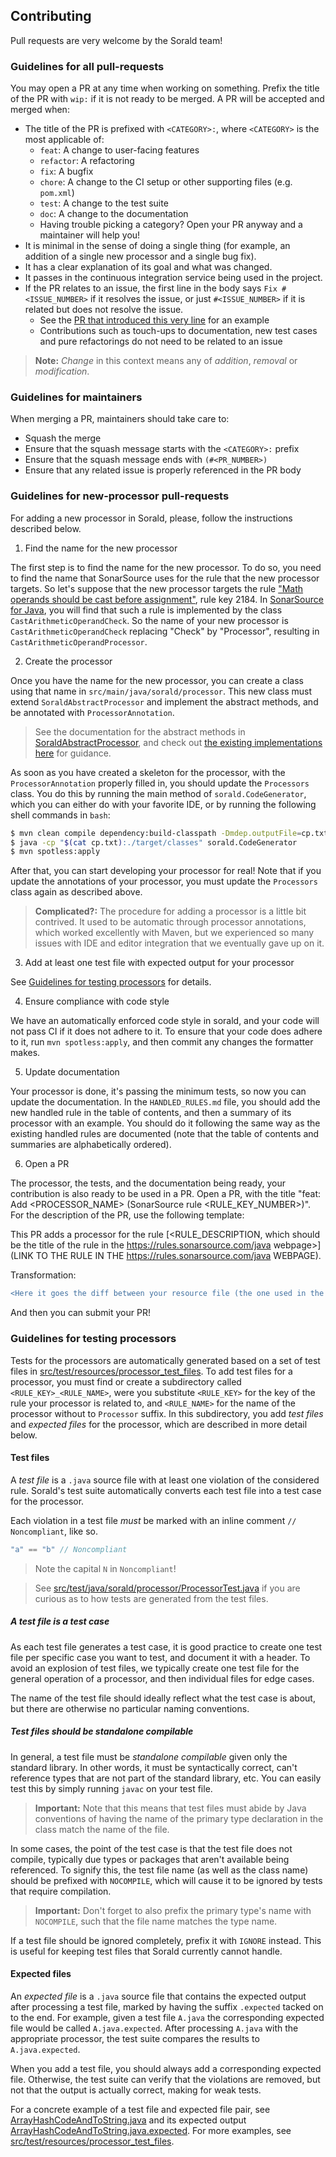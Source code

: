 ## Contributing

Pull requests are very welcome by the Sorald team!

### Guidelines for all pull-requests

You may open a PR at any time when working on something. Prefix the title of
the PR with `wip:` if it is not ready to be merged. A PR will be accepted and
merged when:

- The title of the PR is prefixed with `<CATEGORY>:`, where `<CATEGORY>` is the
  most applicable of:
    - `feat`: A change to user-facing features
    - `refactor`: A refactoring
    - `fix`: A bugfix
    - `chore`: A change to the CI setup or other supporting files (e.g. `pom.xml`)
    - `test`: A change to the test suite
    - `doc`: A change to the documentation
    - Having trouble picking a category? Open your PR anyway and a maintainer will
    help you!
- It is minimal in the sense of doing a single thing (for example, an addition of a single new processor and a single bug fix).
- It has a clear explanation of its goal and what was changed.
- It passes in the continuous integration service being used in the project.
- If the PR relates to an issue, the first line in the body says `Fix
  #<ISSUE_NUMBER>` if it resolves the issue, or just `#<ISSUE_NUMBER>` if it is
  related but does not resolve the issue.
    - See the [PR that introduced this very line](https://github.com/SpoonLabs/sorald/pull/239) for an example
    - Contributions such as touch-ups to documentation, new test cases and pure
      refactorings do not need to be related to an issue

> **Note:** _Change_ in this context means any of _addition_, _removal_ or
> _modification_.

### Guidelines for maintainers

When merging a PR, maintainers should take care to:

* Squash the merge
* Ensure that the squash message starts with the `<CATEGORY>:` prefix
* Ensure that the squash message ends with `(#<PR_NUMBER>)`
* Ensure that any related issue is properly referenced in the PR body

### Guidelines for new-processor pull-requests

For adding a new processor in Sorald, please, follow the instructions described below.

1) Find the name for the new processor

The first step is to find the name for the new processor.
To do so, you need to find the name that SonarSource uses for the rule that the new processor targets.
So let's suppose that the new processor targets the rule ["Math operands should be cast before assignment"](https://rules.sonarsource.com/java/type/Bug/RSPEC-2184), rule key 2184.
In [SonarSource for Java](https://github.com/SonarSource/sonar-java/tree/master/java-checks/src/main/java/org/sonar/java/checks), you will find that such a rule is implemented by the class `CastArithmeticOperandCheck`.
So the name of your new processor is `CastArithmeticOperandCheck` replacing "Check" by "Processor", resulting in `CastArithmeticOperandProcessor`.

2) Create the processor

Once you have the name for the new processor, you can create a class using that
name in `src/main/java/sorald/processor`.  This new class must extend
`SoraldAbstractProcessor` and implement the abstract methods, and be annotated
with `ProcessorAnnotation`.

> See the documentation for the abstract methods in
> [SoraldAbstractProcessor](src/main/java/sorald/processor/SoraldAbstractProcessor.java),
> and check out [the existing implementations
> here](/src/main/java/sorald/processor) for guidance.

As soon as you have created a skeleton for the processor, with the
`ProcessorAnnotation` properly filled in, you should update the `Processors`
class. You do this by running the main method of `sorald.CodeGenerator`, which
you can either do with your favorite IDE, or by running the following shell
commands in `bash`:

```bash
$ mvn clean compile dependency:build-classpath -Dmdep.outputFile=cp.txt
$ java -cp "$(cat cp.txt):./target/classes" sorald.CodeGenerator
$ mvn spotless:apply
```

After that, you can start developing your processor for real! Note that if you
update the annotations of your processor, you must update the `Processors`
class again as described above.

> **Complicated?:** The procedure for adding a processor is a little bit
> contrived. It used to be automatic through processor annotations, which
> worked excellently with Maven, but we experienced so many issues with IDE and
> editor integration that we eventually gave up on it.

3) Add at least one test file with expected output for your processor

See [Guidelines for testing processors](#guidelines-for-testing-processors) for
details.

4) Ensure compliance with code style

We have an automatically enforced code style in sorald, and your code will not
pass CI if it does not adhere to it. To ensure that your code does adhere to it,
run `mvn spotless:apply`, and then commit any changes the formatter makes.

5) Update documentation

Your processor is done, it's passing the minimum tests, so now you can update the documentation.
In the `HANDLED_RULES.md` file, you should add the new handled rule in the table of contents, and then a summary of its processor with an example.
You should do it following the same way as the existing handled rules are documented (note that the table of contents and summaries are alphabetically ordered).

6) Open a PR

The processor, the tests, and the documentation being ready, your contribution is also ready to be used in a PR.
Open a PR, with the title "feat: Add <PROCESSOR_NAME> (SonarSource rule <RULE_KEY_NUMBER>)".
For the description of the PR, use the following template:  

This PR adds a processor for the rule [<RULE_DESCRIPTION, which should be the title of the rule in the https://rules.sonarsource.com/java webpage>](LINK TO THE RULE IN THE https://rules.sonarsource.com/java WEBPAGE).

Transformation:

```diff
<Here it goes the diff between your resource file (the one used in the test) and the Sorald generated output for it>
```

And then you can submit your PR!

### Guidelines for testing processors

Tests for the processors are automatically generated based on a set of test
files in
[src/test/resources/processor_test_files](/src/test/resources/processor_test_files).
To add test files for a processor, you must find or create a subdirectory called
`<RULE_KEY>_<RULE_NAME>`, were you substitute `<RULE_KEY>` for the key of the
rule your processor is related to, and `<RULE_NAME>` for the name of the
processor without to `Processor` suffix. In this subdirectory, you add _test
files_ and _expected files_ for the processor, which are described in more
detail below.

#### Test files

A _test file_ is a `.java` source file with at least one violation of the
considered rule. Sorald's test suite automatically converts each test file
into a test case for the processor.

Each violation in a test file _must_ be marked with an inline comment `//
Noncompliant`, like so.

```java
"a" == "b" // Noncompliant
```

> Note the capital `N` in `Noncompliant`!

> See
> [src/test/java/sorald/processor/ProcessorTest.java](/src/test/java/sorald/processor/ProcessorTest.java)
> if you are curious as to how tests are generated from the test files.

##### A test file is a test case

As each test file generates a test case, it is good practice to create one test
file per specific case you want to test, and document it with a header. To avoid
an explosion of test files, we typically create one test file for the general
operation of a processor, and then individual files for edge cases.

The name of the test file should ideally reflect what the test case is about,
but there are otherwise no particular naming conventions.

##### Test files should be standalone compilable

In general, a test file must be _standalone compilable_ given only the standard
library. In other words, it must be syntactically correct, can't reference types
that are not part of the standard library, etc. You can easily test this by
simply running `javac` on your test file.

> **Important:** Note that this means that test files must abide by Java
> conventions of having the name of the primary type declaration in the class
> match the name of the file.

In some cases, the point of the test case is that the test file does not
compile, typically due types or packages that aren't available being referenced.
To signify this, the test file name (as well as the class name) should be
prefixed with `NOCOMPILE`, which will cause it to be ignored by tests that
require compilation.

> **Important:** Don't forget to also prefix the primary type's name with
> `NOCOMPILE`, such that the file name matches the type name.

If a test file should be ignored completely, prefix it with `IGNORE` instead.
This is useful for keeping test files that Sorald currently cannot handle.

#### Expected files

An _expected file_ is a `.java` source file that contains the expected output
after processing a test file, marked by having the suffix `.expected` tacked on
to the end. For example, given a test file `A.java` the corresponding expected
file would be called `A.java.expected`. After processing `A.java` with the
appropriate processor, the test suite compares the results to `A.java.expected`.

When you add a test file, you should always add a corresponding expected file.
Otherwise, the test suite can verify that the violations are removed, but not
that the output is actually correct, making for weak tests.

For a concrete example of a test file and expected file pair, see
[ArrayHashCodeAndToString.java](/src/test/resources/processor_test_files/2116_ArrayHashCodeAndToString/ArrayHashCodeAndToString.java)
and its expected output
[ArrayHashCodeAndToString.java.expected](/src/test/resources/processor_test_files/2116_ArrayHashCodeAndToString/ArrayHashCodeAndToString.java.expected).
For more examples, see
[src/test/resources/processor_test_files](/src/test/resources/processor_test_files).
